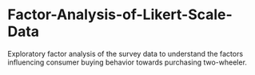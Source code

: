 # Factor-Analysis-of-Likert-Scale-Data
Exploratory factor analysis of the survey data to understand the factors influencing consumer buying behavior towards purchasing two-wheeler.
